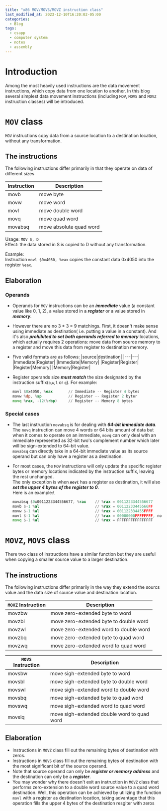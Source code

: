 ```yaml
---
title: "x86 MOV/MOVS/MOVZ instruction class"
last_modified_at: 2023-12-10T16:20:02-05:00
categories:
  - Blog
tags:
  - csapp
  - computer system
  - notes
  - assembly
---
```


# Introduction

Among the most heavily used instructions are the data movement instructions, which copy data from one location to another. In this blog several simplest data movement instructions (including `MOV`, `MOVS` and `MOVZ` instruction classes) will be introduced.

# `MOV` class

`MOV` instructions copy data from a source location to a destination location, without any transformation.

## The instructions

The following instructions differ primarily in that they operate on data of different sizes

|Instruction|Description|
|---|---|
|movb|move byte|
|movw|move word|
|movl|move double word|
|movq|move quad word|
|movabsq|move absolute quad word|

Usage: `MOV S, D`\
Effect: the data stored in S is copied to D without any transformation.

Example:\
Instruction `movl $0x4050, %eax` copies the constant data 0x4050 into the register `%eax`.

## Elaboration

### Operands

- Operands for `MOV` instructions can be an ***immediate*** value (a constant value like 0, 1, 2), a value stored in a ***register*** or a value stored in ***memory***.
- However there are no 3 * 3 = 9 matchings. First, it doesn't make sense using immediate as destination( i.e. putting a value in a constant). And it's also ***prohibited to set both operands referred to memory*** locations, which actually requires 2 operations: move data from source memory to a register and move this data from register to destination memory.
- Five valid formats are as follows:
  |source|destination|
  |---|---|
  |Immediate|Register|
  |Immediate|Memory|
  |Register|Register|
  |Register|Memory|
  |Memory|Register|

- Register operands size ***must match*** the size designated by the instruction suffix(`b`,`w`,`l` or `q`). For example:
  ```asm
  movl $0x4050, %eax       // Immediate -- Register 4 bytes
  movw %dp, %sp            // Register -- Register 2 byter
  movq %rax, -12(%rbp)     // Register -- Memory 8 bytes
  ```

### Special cases

- The last instruction `movabsq` is for dealing with ***64-bit immediate data***.\
The `movq` instruction can move 4 words or 64 bits amount of data but when it comes to operate on an immediate, `movq` can only deal with an immediate represented as 32-bit two's complement number which later will be sign-extended to 64-bit value.\
`movabsq` can directly take in a 64-bit immediate value as its source operand but can only have a register as a destination.

- For most cases, the `MOV` instructions will only update the specific register bytes or memory locations indicated by the instruction suffix, leaving the rest unchanged.\
The only exception is when ***`movl`*** has a register as destination, it will also ***set the upper 4 bytes of the register to 0***.\
Here is an example:\
  ```asm
  movabsq $0x0011223344556677, %rax    // %rax = 0011223344556677
  movb $-1 %al                         // %rax = 00112233445566FF
  movw $-1 %al                         // %rax = 001122334455FFFF
  movl $-1 %al                         // %rax = 00000000FFFFFFFF, note it's movl instruction
  movq $-1 %al                         // %rax = FFFFFFFFFFFFFFFF
  ```

# `MOVZ`, `MOVS` class

There two class of instructions have a similar function but they are useful when copying a smaller source value to a larger destination.

## The instructions

The following instructions differ primarily in the way they extend the sourcs value and the data size of source value and destination location.

|`MOVZ` Instruction|Description|
|---|---|
|movzbw|move zero-extended byte to word|
|movzbl|move zero-extended byte to double word|
|movzwl|move zero-extended word to double word|
|movzbq|move zero-extended byte to quad word|
|movzwq|move zero-extended word to quad word|

|`MOVS` Instruction|Description|
|---|---|
|movsbw|move sigh-extended byte to word|
|movsbl|move sigh-extended byte to double word|
|movswl|move sigh-extended word to double word|
|movsbq|move sigh-extended byte to quad word|
|movswq|move sigh-extended word to quad word|
|movslq|move sigh-extended double word to quad word|

## Elaboration

- Instructions in `MOVZ` class fill out the remaining bytes of destination with zeros.
- Instructions in `MOVS` class fill out the remaining bytes of destination with the most significant bit of the source operand.
- Note that source operand can only be ***register or memory address*** and the destination can only be a ***register***.
- You may wonder why there doesn't exit an instruction in `MOVZ` class that performs zero-extension to a double word source value to a quad word destination. Well, this operation can be achieved by utilizing the function `movl` with a register as destination location, taking advantage that this operation fills the upper 4 bytes of the destination resgiter with zeros